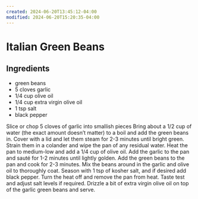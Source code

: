 ```yaml
---
created: 2024-06-20T13:45:12-04:00
modified: 2024-06-20T15:20:35-04:00
---
```


# Italian Green Beans

## Ingredients 
- green beans
- 5 cloves garlic
- 1/4 cup olive oil
- 1/4 cup extra virgin olive oil
- 1 tsp salt
- black pepper 

Slice or chop 5 cloves of garlic into smallish pieces
Bring about a 1/2 cup of water (the exact amount doesn’t matter) to a boil and add the green beans in.
Cover with a lid and let them steam for 2-3 minutes until bright green.  Strain them in a colander and wipe the pan of any residual water.
Heat the pan to medium-low and add a 1/4 cup of olive oil.
Add the garlic to the pan and sauté for 1-2 minutes until lightly golden.
Add the green beans to the pan and cook for 2-3 minutes.  Mix the beans around in the garlic and olive oil to thoroughly coat.
Season with 1 tsp of kosher salt, and if desired add black pepper.  Turn the heat off and remove the pan from heat.  Taste test and adjust salt levels if required.  Drizzle a bit of extra virgin olive oil on top of the garlic green beans and serve.
